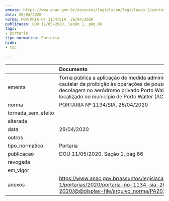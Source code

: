 ```yaml
---
anexos: https://www.anac.gov.br/assuntos/legislacao/legislacao-1/portarias/2020/portaria-no-1134-sia-26-04-2020/@@display-file/arquivo_norma/PA2020-1134.pdf
data: 26/04/2020
norma: PORTARIA Nº 1134/SIA, 26/04/2020
publicacao: DOU 11/05/2020, Seção 1, pág.66
tags:
- portaria
tipo_normatico: Portaria
hide: 
- toc 
 
---
```


|                    | Documento                                                                                                                                                                                   |
|:-------------------|:--------------------------------------------------------------------------------------------------------------------------------------------------------------------------------------------|
| ementa             | Torna pública a aplicação de medida administrativa cautelar de proibição às operações de pouso e decolagem no aeródromo privado Porto Walter, localizado no município de Porto Walter (AC). |
| norma              | PORTARIA Nº 1134/SIA, 26/04/2020                                                                                                                                                            |
| tornada_sem_efeito |                                                                                                                                                                                             |
| alterada           |                                                                                                                                                                                             |
| data               | 26/04/2020                                                                                                                                                                                  |
| outros             |                                                                                                                                                                                             |
| tipo_normatico     | Portaria                                                                                                                                                                                    |
| publicacao         | DOU 11/05/2020, Seção 1, pág.66                                                                                                                                                             |
| revogada           |                                                                                                                                                                                             |
| em_vigor           |                                                                                                                                                                                             |
| anexos             | https://www.anac.gov.br/assuntos/legislacao/legislacao-1/portarias/2020/portaria-no-1134-sia-26-04-2020/@@display-file/arquivo_norma/PA2020-1134.pdf                                        |